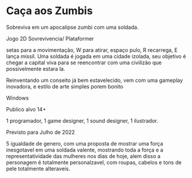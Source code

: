 # Caça aos Zumbis

Sobreviva em um apocalipse zumbi com uma soldada. 

Jogo 2D Sovrevivencia/ Plataformer

setas para a movimentação, W para atirar, espaço pulo, R recarrega, E lança missil.
Uma soldada é jogada em uma cidade izolada, seu objetivo é chegar a capital viva para se reencontrar com uma civilizão que possivelmente estara la.

Reinventando um conseito já bem estavelecido, vem com uma gameplay inovadora, e estilo de arte simples porem bonito

Windows

Publico alvo 14+

1 programador, 1 game designer, 1 sound designer, 1 ilustrador.

Previsto para Julho de 2022

5 igualdade de genero, com uma proposta de mostrar uma força inesgotavel em uma soldada valente, mostrando toda a força e a representatividade das mulheres nos dias de hoje, alem 
disso a personagem é totalmente personalzavel, com roupas, cabelos e tons de pele totalmente alteraveis.
